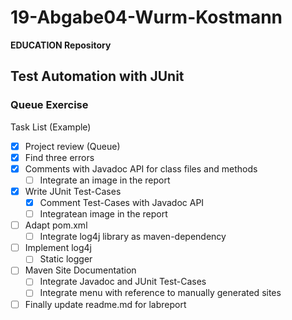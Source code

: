 # 19-Abgabe04-Wurm-Kostmann #

**EDUCATION Repository**

## Test Automation with JUnit ##

### Queue Exercise ###

Task List (Example)

- [x]  Project review (Queue)
  - [x] Find three errors
- [x] Comments with Javadoc API for class files and methods
  - [ ] Integrate an image in the report
- [x] Write JUnit Test-Cases
  - [x] Comment Test-Cases with Javadoc API
  - [ ] Integratean image in the report
- [ ] Adapt pom.xml
  - [ ] Integrate log4j library as maven-dependency
- [ ] Implement log4j
  - [ ] Static logger
- [ ] Maven Site Documentation
  - [ ] Integrate Javadoc and JUnit Test-Cases
  - [ ] Integrate menu with reference to manually generated sites
- [ ] Finally update readme.md for labreport
